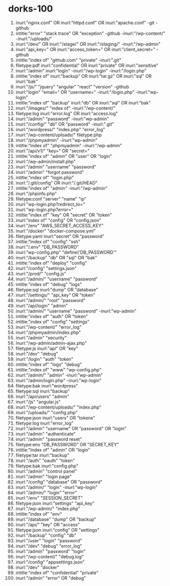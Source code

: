 # dorks-100

1. inurl:"nginx.conf" OR inurl:"httpd.conf" OR inurl:"apache.conf" -git -github
2. intitle:"error" "stack trace" OR "exception" -github -inurl:"/wp-content/" -inurl:"/uploads/"
3. inurl:"/dev/" OR inurl:"/stage/" OR inurl:"/staging/" -inurl:"/wp-admin"
4. inurl:"api_key=" OR inurl:"access_token=" OR inurl:"client_secret=" -github
5. intitle:"index of" "github.com" "private" -inurl:".git"
6. filetype:pdf inurl:"confidential" OR inurl:"private" OR inurl:"sensitive"
7. inurl:"/admin" inurl:"login" -inurl:"/wp-login" -inurl:"/login.php"
8. intitle:"index of" inurl:"backup" OR inurl:"tar.gz" OR inurl:"sql" OR inurl:"bak"
9. inurl:"/js/" "jquery" "angular" "react" "version" -github
10. inurl:"login" "email=" OR "username=" -inurl:"/login.php" -inurl:"wp-login"
11. intitle:"index of" "backup" inurl:"db" OR inurl:"sql" OR inurl:"bak"
12. inurl:"/images/" "index of" -inurl:"/wp-content/"
13. filetype:log inurl:"error.log" OR inurl:"access.log"
14. inurl:"/admin" "password" -inurl:"wp-admin"
15. inurl:"/config/" "db" OR "password" -inurl:".git"
16. inurl:"/wordpress/" "index.php" "error_log"
17. inurl:"/wp-content/uploads/" filetype:php
18. inurl:"/phpmyadmin" -inurl:"wp-admin"
19. intitle:"Index of" "phpmyadmin" -inurl:"/wp-admin"
20. inurl:"/api/v1/" "key=" OR "secret=" 
21. intitle:"index of" "admin" OR "user" OR "login"
22. inurl:"/wp-admin/install.php"
23. inurl:"/admin" "username" "password"
24. inurl:"/admin" "forgot password"
25. intitle:"index of" "login.php"
26. inurl:"/.git/config" OR inurl:"/.git/HEAD"
27. intitle:"index of" "admin" -inurl:"/wp-admin"
28. inurl:"/phpinfo.php"
29. filetype:conf "server" "name" "ip"
30. inurl:"wp-login.php?redirect_to="
31. inurl:"wp-login.php?error="
32. intitle:"index of" "key" OR "secret" OR "token"
33. inurl:"index of" "config" OR "config.json"
34. inurl:"/env" "AWS_SECRET_ACCESS_KEY"
35. inurl:"/docker" "docker-compose.yml"
36. filetype:yaml inurl:"secret" OR "password"
37. intitle:"Index of" "config" "ssh"
38. inurl:"/.env" "DB_PASSWORD"
39. inurl:"wp-config.php" "define('DB_PASSWORD'"
40. inurl:"/backup" "db" OR "sql" OR "bak"
41. intitle:"index of" "deploy" "config"
42. inurl:"/config" "settings.json"
43. inurl:"/prod/" "config.js"
44. inurl:"/admin/" "username" "password"
45. intitle:"index of" "debug" "logs"
46. filetype:sql inurl:"dump" OR "database"
47. inurl:"/settings/" "api_key" OR "token"
48. inurl:"/admin/" "root" "password"
49. inurl:"/api/login" "admin"
50. inurl:"/admin/" "username" "password" -inurl:"wp-admin"
51. intitle:"index of" "auth" OR "token"
52. intitle:"index of" "config" "settings"
53. inurl:"/wp-content/" "error_log"
54. inurl:"/phpmyadmin/index.php"
55. inurl:"/admin" "security"
56. inurl:"/wp-admin/admin-ajax.php"
57. filetype:js inurl:"api" OR "key"
58. inurl:"/dev" "debug"
59. inurl:"/login" "auth" "token"
60. intitle:"index of" "logs" "debug"
61. intitle:"index of" "www" "wp-config.php"
62. inurl:"/admin/" "admin" -inurl:"wp-admin"
63. inurl:"/admin/login.php" -inurl:"wp-login"
64. filetype:bak inurl:"wordpress"
65. filetype:sql inurl:"backup"
66. inurl:"/api/users" "admin"
67. inurl:"/js" "angular.js"
68. inurl:"/wp-content/uploads/" "index.php"
69. inurl:"/uploads/" "config.php"
70. filetype:json inurl:"users" OR "tokens"
71. filetype:log inurl:"error_log"
72. inurl:"/admin" "username" OR "password" OR "login"
73. inurl:"/admin" "authenticate"
74. inurl:"/admin" "password reset"
75. filetype:env "DB_PASSWORD" OR "SECRET_KEY"
76. intitle:"Index of" "admin" OR "login"
77. filetype:tar inurl:"backup"
78. inurl:"/auth" "oauth" "token"
79. filetype:bak inurl:"config.php"
80. inurl:"/admin" "control panel"
81. inurl:"/admin" "login page"
82. inurl:"/config" "database" OR "password"
83. inurl:"/admin/" "login" -inurl:"wp-login"
84. inurl:"/admin/" "login" "error"
85. inurl:"/env" "SESSION_SECRET"
86. filetype:json inurl:"settings" "api_key"
87. inurl:"/wp-admin/" "index.php"
88. intitle:"index of" "env"
89. inurl:"/database" "dump" OR "backup"
90. inurl:"/api/" "key" OR "access"
91. filetype:json inurl:"config" OR "settings"
92. inurl:"/backup" "config" "db"
93. inurl:"/user" "login" "password"
94. inurl:"/dev" "debug" "error_log"
95. inurl:"/admin" "password" "login"
96. inurl:"/wp-content/" "debug.log"
97. inurl:"/config" "appsettings.json"
98. inurl:"/dev" "docker"
99. intitle:"index of" "confidential" "private"
100. inurl:"/admin" "error" OR "debug"
